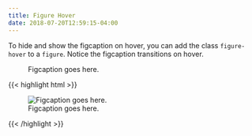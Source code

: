 ```yaml
---
title: Figure Hover
date: 2018-07-20T12:59:15-04:00
---
```


To hide and show the figcaption on hover, you can add the class `figure-hover` to a `figure`. Notice the figcaption transitions
on hover.

<figure class="figure-hover block-6">
    <img class="skeleton-image skeleton-image--lg skeleton-image--landscape">
    <figcaption>Figcaption goes here.</figcaption>
</figure>

<div class="mt-3 mb-4">
{{< highlight html >}}
<figure class="figure-hover">
    <img src="..." alt="Figcaption goes here.">
    <figcaption>Figcaption goes here.</figcaption>
</figure>
{{< /highlight >}}
</div>
